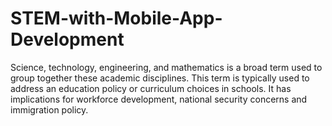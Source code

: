 # STEM-with-Mobile-App-Development
Science, technology, engineering, and mathematics is a broad term used to group together these academic disciplines. This term is typically used to address an education policy or curriculum choices in schools. It has implications for workforce development, national security concerns and immigration policy. 
